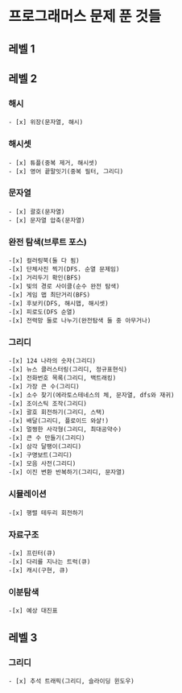 
# 프로그래머스 문제 푼 것들

## 레벨 1

## 레벨 2
### 해시
    - [x] 위장(문자열, 해시)

### 해시셋
    - [x] 튜플(중복 제거, 해시셋)
    - [x] 영어 끝말잇기(중복 필터, 그리디)

### 문자열
    - [x] 괄호(문자열)
    - [x] 문자열 압축(문자열)

### 완전 탐색(브루트 포스)
    -[x] 컬러링북(둘 다 됨)
    -[x] 단체사진 찍기(DFS. 순열 문제임)
    -[x] 거리두기 확인(BFS)
    -[x] 빛의 경로 사이클(순수 완전 탐색)
    -[x] 게임 맵 최단거리(BFS)
    -[x] 후보키(DFS, 해시맵, 해시셋)
    -[x] 피로도(DFS 순열)
    -[x] 전력망 둘로 나누기(완전탐색 둘 중 아무거나)

### 그리디
    -[x] 124 나라의 숫자(그리디)
    -[x] 뉴스 클러스터링(그리디, 정규표현식)
    -[x] 전화번호 목록(그리디, 백트래킹)
    -[x] 가장 큰 수(그리디)
    -[x] 소수 찾기(에라토스테네스의 체, 문자열, dfs와 재귀)
    -[x] 조이스틱 조작(그리디)
    -[x] 괄호 회전하기(그리디, 스택)
    -[x] 배달(그리디, 플로이드 와샬!)
    -[x] 멀쩡한 사각형(그리디, 최대공약수)
    -[x] 큰 수 만들기(그리디)
    -[x] 삼각 달팽이(그리디)
    -[x] 구명보트(그리디)
    -[x] 모음 사전(그리디)
    -[x] 이진 변환 반복하기(그리디, 문자열)

### 시뮬레이션
    -[x] 행렬 테두리 회전하기

### 자료구조
    -[x] 프린터(큐)
    -[x] 다리를 지나는 트럭(큐)
    -[x] 캐시(구현, 큐)

### 이분탐색
    -[x] 예상 대진표

## 레벨 3
### 그리디
    - [x] 추석 트래픽(그리디, 슬라이딩 윈도우)